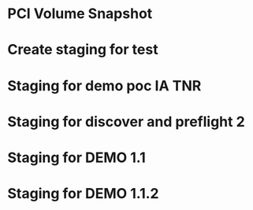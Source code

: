 # PCI Volume Snapshot
# Create staging for test
# Staging for demo poc IA TNR
# Staging for discover and preflight 2
# Staging for DEMO 1.1
# Staging for DEMO 1.1.2